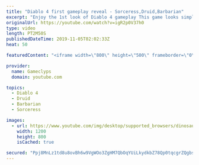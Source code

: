 ```yaml
---
title: "Diablo 4 first gameplay reveal - Sorceress,Druid,Barbarian"
excerpt: "Enjoy the 1st look of Diablo 4 gameplay This game looks simply amazing lets hope Blizzard can finally deliver a true successor to ..."
originalUrl: https://youtube.com/watch?v=igR2p0V37h0
type: video
length: PT2M50S
publishedDateTime: 2019-11-05T02:02:33Z
heat: 50

featuredContent: "<iframe width=\"800\" height=\"500\" frameborder=\"0\" src=\"https://www.youtube.com/embed/igR2p0V37h0\" allow=\"accelerometer; autoplay; encrypted-media; gyroscope; picture-in-picture\" allowfullscreen></iframe>"

provider:
  name: Gameclyps
  domain: youtube.com

topics:
  - Diablo 4
  - Druid
  - Barbarian
  - Sorceress

images:
  - url: https://www.youtube.com/img/desktop/supported_browsers/dinosaur.png
    width: 1200
    height: 800
    isCached: true

secured: "Ppj8MnLz1td8u8ovBh6w9VgWOo3ZgHM7QbOqYUiLkydkbZ78Qp0tqcgrZQgbsCfXg4xRroie+Mvw86xGotOaeIy3kbSt9YMH7O2mVcrHMVClKb40NYJGpDTD/1xGVOvrXjLGmyx5PzV8OKpAfHzy9p6MzXlQ6egIQZVway0CZ2cM7C44i3Nr0pAUFxjIHJPEKgp1xynyMppTb5KI51g63V8KtO3uxNLtwJ/2YVXGnMIk8JQduQL5GdUDTySSgi0G3r6qBAXC9j8ez95cpDj3JJkhJzd+ciPbNsl7+9WDY3MjLoFyvA6gfTfrknzGaMZRnN6TP+SZpyMTnLO8CEJAXHi4DhGwY1b7VAfQwQ1otoJxMa5EzDZxyBYAYzIRgO/Xt3tM+T6DmPvsSh/Y8QBJF3YMXQpjeVcnijDrOPZXJ90=;Ji+agyAHAb9FM7mEkGwqfQ=="
---
```



